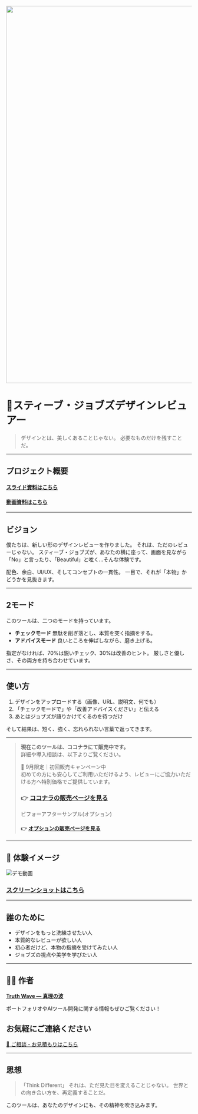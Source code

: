 <p align="center">
  <img width="1536" height="1024" alt="デザインとは、 不要なものを削ぎ落とすことだ。" src="https://github.com/user-attachments/assets/0ca4fc42-297e-4993-985b-6e0a4265b9a9" />

</p>

# 🎨スティーブ・ジョブズデザインレビュアー

> デザインとは、美しくあることじゃない。
> 必要なものだけを残すことだ。

---

## プロジェクト概要
#### [スライド資料はこちら](https://github.com/truthwave/Steve-Jobs-Design-Reviewer-GPT/tree/main/%E8%B3%87%E6%96%99/%E3%82%B9%E3%83%86%E3%82%A3%E3%83%BC%E3%83%96%E3%83%BB%E3%82%B8%E3%83%A7%E3%83%96%E3%82%BA%E3%83%87%E3%82%B6%E3%82%A4%E3%83%B3%E3%83%AC%E3%83%93%E3%83%A5%E3%82%A2%E3%83%BC%20%E3%82%B9%E3%83%A9%E3%82%A4%E3%83%89)

#### [動画資料はこちら](https://youtu.be/FTp66nONqFw)

---

## ビジョン

僕たちは、新しい形のデザインレビューを作りました。
それは、ただのレビューじゃない。
スティーブ・ジョブズが、あなたの横に座って、画面を見ながら「No」と言ったり、「Beautiful」と呟く…そんな体験です。

配色、余白、UI/UX、そしてコンセプトの一貫性。
一目で、それが「本物」かどうかを見抜きます。

---

## 2モード

このツールは、二つのモードを持っています。

* **チェックモード**
  無駄を削ぎ落とし、本質を突く指摘をする。
* **アドバイスモード**
  良いところを伸ばしながら、磨き上げる。

指定がなければ、70%は鋭いチェック、30%は改善のヒント。
厳しさと優しさ、その両方を持ち合わせています。

---

## 使い方

1. デザインをアップロードする（画像、URL、説明文、何でも）
2. 「チェックモードで」や「改善アドバイスください」と伝える
3. あとはジョブズが語りかけてくるのを待つだけ

そして結果は、短く、強く、忘れられない言葉で返ってきます。

---

> **現在このツールは、ココナラにて販売中です。**  
> 詳細や導入相談は、以下よりご覧ください。
> 
> 🎯 9月限定｜初回販売キャンペーン中<br>
> 初めての方にも安心してご利用いただけるよう、レビューにご協力いただける方へ特別価格でご提供しています。
>  
> ### 👉 [ココナラの販売ページを見る](https://coconala.com/contents_market/pictures/cmf1sifo004wd9e0gevy6oma5)
>
> ビフォーアフターサンプル(オプション)<br>
> #### 👉 [オプションの販売ページを見る](https://coconala.com/services/3846680)

---

## 📸 **体験イメージ**
![デモ動画](https://github.com/TomoProgrammingDayori/Steve-Jobs-Design-Reviewer-GPT/blob/main/%E8%B3%87%E6%96%99/%E3%83%87%E3%83%A2%E5%8B%95%E7%94%BB.gif)

### [スクリーンショットはこちら](https://github.com/truthwave/Steve-Jobs-Design-Reviewer-GPT/tree/main/%E8%B3%87%E6%96%99/%E3%82%B9%E3%82%AF%E3%83%AA%E3%83%BC%E3%83%B3%E3%82%B7%E3%83%A7%E3%83%83%E3%83%88)

---

## 誰のために

* デザインをもっと洗練させたい人
* 本質的なレビューが欲しい人
* 初心者だけど、本物の指摘を受けてみたい人
* ジョブズの視点や美学を学びたい人

---

## 🧑‍💻 作者

**[Truth Wave ― 真理の波](https://github.com/truthwave)**  

ポートフォリオやAIツール開発に関する情報もぜひご覧ください！


## お気軽にご連絡ください
[📩 ご相談・お見積もりはこちら](mailto:realmadrid71214591@gmail.com)

---

## 思想

> 「Think Different」
> それは、ただ見た目を変えることじゃない。
> 世界との向き合い方を、再定義することだ。

このツールは、あなたのデザインにも、その精神を吹き込みます。

